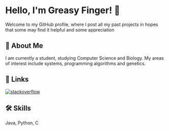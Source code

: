 
# Hello, I'm Greasy Finger! 👋

Welcome to my GitHub profile, where I post all my past projects in hopes that some may find it helpful and some appreciation

## 🚀 About Me
I am currently a student, studying Computer Science and Biology. My areas of interest include systems, programming algorithms and genetics.


## 🔗 Links
[![stackoverflow](https://img.shields.io/badge/stackoverflow-F58025?style=for-the-badge&logo=stackoverflow&logoColor=white)](https://stackoverflow.com/users/20863796/greasy-finger)
## 🛠 Skills
Java, Python, C

